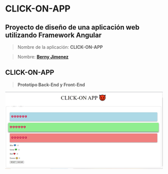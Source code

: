 
# CLICK-ON-APP

## Proyecto de diseño de una aplicación web utilizando Framework **Angular** 



> Nombre de la aplicación: **CLICK-ON-APP**

> Nombre: **[Berny Jimenez](https://www.linkedin.com/in/berny-jiménez-7027a7177)**

##  CLICK-ON-APP

> **Prototipo Back-End y Front-End**

![mockup](./click1.jpg)
